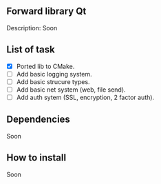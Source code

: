 ## Forward library Qt

Description: Soon

## List of task

- [x] Ported lib to CMake.
- [ ] Add basic logging system. 
- [ ] Add basic strucure types.
- [ ] Add basic net system (web, file send).
- [ ] Add auth sytem (SSL, encryption, 2 factor auth).

## Dependencies

Soon

## How to install

Soon
